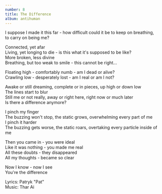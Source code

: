 ```yaml
---
number: 8
title: The Difference
album: antihuman
---
```

I suppose I made it this far - how difficult could it be to keep on breathing, to carry on being me?

Connected, yet afar\
Living, yet longing to die - is this what it's supposed to be like?\
More broken, less divine\
Breathing, but too weak to smile - this cannot be right...

Floating high - comfortably numb - am I dead or alive?\
Crawling low - desperately lost - am I real or am I not?

Awake or still dreaming, complete or in pieces, up high or down low\
The lines start to blur\
Still me or not really, away or right here, right now or much later\
Is there a difference anymore?

I pinch my finger\
The buzzing won't stop, the static grows, overwhelming every part of me\
I pinch it harder\
The buzzing gets worse, the static roars, overtaking every particle inside of me

Then you came in - you were ideal\
Like it was nothing - you made me real\
All these doubts - they disappeared\
All my thoughts - became so clear

Now I know - now I see\
You're the difference

Lyrics: Patryk "Pat"\
Music: Thar Ai